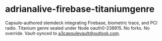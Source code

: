 # adrianalive-firebase-titaniumgenre
Capsule-authored stemdeck integrating Firebase, biometric trace, and PCI radio. Titanium genre sealed under Node oauth0-238915. No forks. No override. Vault-synced to a3capsulevault@outlook.com.
